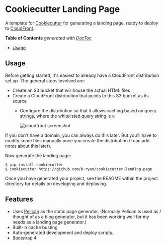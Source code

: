 # Cookiecutter Landing Page

A template for [Cookiecutter](https://github.com/audreyr/cookiecutter) for
generating a landing page, ready to deploy to
[CloudFront](https://aws.amazon.com/cloudfront/).

<!-- START doctoc generated TOC please keep comment here to allow auto update -->
<!-- DON'T EDIT THIS SECTION, INSTEAD RE-RUN doctoc TO UPDATE -->
**Table of Contents**  *generated with [DocToc](https://github.com/thlorenz/doctoc)*

- [Usage](#usage)

<!-- END doctoc generated TOC please keep comment here to allow auto update -->

## Usage

Before getting started, it's easiest to already have a
CloudFront distribution set up. The general steps involved
are:

- Create an S3 bucket that will house the actual HTML files
- Create a CloudFront distribution that points to this S3 bucket as its source
  - Configure the distribution so that it allows caching based on query
    strings, where the whitelisted query string is `v`:

    ![cloudfront screenshot](https://raw.githubusercontent.com/b-ryan/cookiecutter-landing-page/master/cache-bust-screenshot.png)

If you don't have a domain, you can always do this later. But you'll have to
modify some files manually once you create the distribution (I can add notes
about this later).

Now generate the landing page:

```
$ pip install cookiecutter
$ cookiecutter https://github.com/b-ryan/cookiecutter-landing-page
```

Once you have generated your project, see the README within the project
directory for details on developing and deploying.

## Features

- Uses [Pelican](https://blog.getpelican.com/) as the static page generator.
  (Normally Pelican is used as / thought of as a blog generator, but it has
  been working well for my needs as a landing page generator.)
- Built-in cache busting
- Auto-generated development and deploy scripts.
- Bootstrap 4
